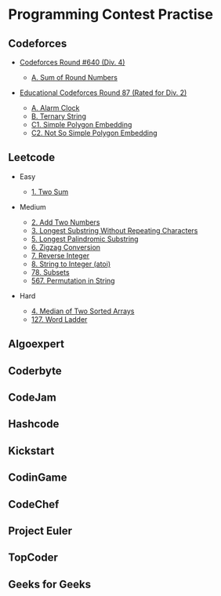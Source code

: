 # Programming Contest Practise

## Codeforces

* [Codeforces Round #640 (Div. 4)](https://codeforces.com/contest/1352)
  * [A. Sum of Round Numbers](./Codeforces/Sum%20of%20Round%20Numbers)

* [Educational Codeforces Round 87 (Rated for Div. 2)](https://codeforces.com/contest/1354)
  * [A. Alarm Clock](./Codeforces/Alarm%20Clock)  
  * [B. Ternary String](./Codeforces/Ternary%20String)  
  * [C1. Simple Polygon Embedding](./Codeforces/Simple%20Polygon%20Embedding)  
  * [C2. Not So Simple Polygon Embedding](./Codeforces/Not%20So%20Simple%20Polygon%20Embedding)

## Leetcode

* Easy
  * [1. Two Sum](./Leetcode/Easy/Two%20Sum)

* Medium
  * [2. Add Two Numbers](./Leetcode/Medium/Add%20Two%20Numbers)
  * [3. Longest Substring Without Repeating Characters](./Leetcode/Medium/Longest%20Substring%20Without%20Repeating%20Characters)
  * [5. Longest Palindromic Substring](./Leetcode/Medium/Longest%20Palindromic%20Substring)
  * [6. Zigzag Conversion](./Leetcode/Medium/Zigzag%20Conversion/)
  * [7. Reverse Integer](./Leetcode/Medium/Reverse%20Integer/)
  * [8. String to Integer (atoi)](./Leetcode/Medium/String%20to%20Integer%20(atoi)/)
  * [78. Subsets](./Leetcode/Medium/Subsets/)
  * [567. Permutation in String](./Leetcode/Medium/Permutation%20in%20String)

* Hard
  * [4. Median of Two Sorted Arrays](./Leetcode/Hard/Median%20of%20Two%20Sorted%20Arrays)
  * [127. Word Ladder](./Leetcode/Hard/Word%20Ladder)

## Algoexpert

## Coderbyte

## CodeJam

## Hashcode

## Kickstart

## CodinGame

## CodeChef

## Project Euler

## TopCoder

## Geeks for Geeks
